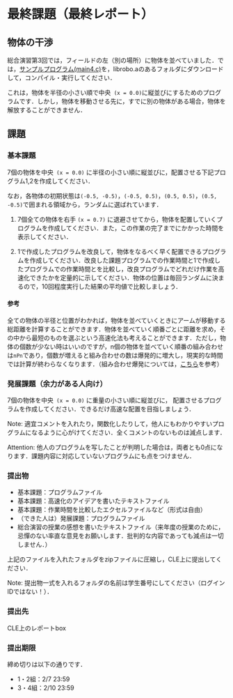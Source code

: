 # 最終課題（最終レポート）

## 物体の干渉

総合演習第3回では，フィールドの左（別の場所）に物体を並べていました．では，[サンプルプログラム(main4.c)](src/main4.c)を，librobo.aのあるフォルダにダウンロードして，コンパイル・実行してください．


これは，物体を半径の小さい順で中央` (x = 0.0)`に縦並びにするためのプログラムです．しかし，物体を移動させる先に，すでに別の物体がある場合，物体を解放することができません．


## 課題

### 基本課題

7個の物体を中央` (x = 0.0)` に半径の小さい順に縦並びに，配置させる下記プログラム1,2を作成してください．
 
なお，各物体の初期状態は`(-0.5, -0.5)`，`(-0.5, 0.5)`，`(0.5, 0.5)`，`(0.5, -0.5)`で囲まれる領域から，ランダムに選ばれています．

1. 7個全ての物体を右手 `(x = 0.7)` に退避させてから，物体を配置していくプログラムを作成してください．また，この作業の完了までにかかった時間を表示してください．

1. 1で作成したプログラムを改良して，物体をなるべく早く配置できるプログラムを作成してください．改良した課題プログラムでの作業時間と1で作成したプログラムでの作業時間とを比較し，改良プログラムでどれだけ作業を高速化できたかを定量的に示してください．物体の位置は毎回ランダムに決まるので，10回程度実行した結果の平均値で比較しましょう．

#### 参考

全ての物体の半径と位置がわかれば，物体を並べていくときにアームが移動する総距離を計算することができます．物体を並べていく順番ごとに距離を求め，その中から最短のものを選ぶという高速化法も考えることができます．ただし，物体の個数が少ない時はいいのですが，n個の物体を並べていく順番の組み合わせは`nPn`であり，個数が増えると組み合わせの数は爆発的に増大し，現実的な時間では計算が終わらなくなります．（組み合わせ爆発については，[こちら](https://www.youtube.com/watch?v=Q4gTV4r0zRs)を参考）

### 発展課題（余力がある人向け）

7個の物体を中央` (x = 0.0)` に重量の小さい順に縦並びに，
配置させるプログラムを作成してください．できるだけ高速な配置を目指しましょう．


Note: 適宜コメントを入れたり，関数化したりして，他人にもわかりやすいプログラムになるように心がけてください．全くコメントのないものは減点します．

Attention: 他人のプログラムを写したことが判明した場合は，両者とも0点になります．課題内容に対応していないプログラムにも点をつけません．




### 提出物

- 基本課題：プログラムファイル
- 基本課題：高速化のアイデアを書いたテキストファイル
- 基本課題：作業時間を比較したエクセルファイルなど（形式は自由）
- （できた人は）発展課題：プログラムファイル
- 総合演習の授業の感想を書いたテキストファイル（来年度の授業のために，忌憚のない率直な意見をお願いします．批判的な内容であっても減点は一切しません．）

上記のファイルを入れたフォルダをzipファイルに圧縮し，CLE上に提出してください．


Note: 提出物一式を入れるフォルダの名前は学生番号にしてください（ログインIDではない！）．

### 提出先
CLE上のレポートbox

### 提出期限

締め切りは以下の通りです．

- 1・2組：2/7 23:59
- 3・4組：2/10 23:59
